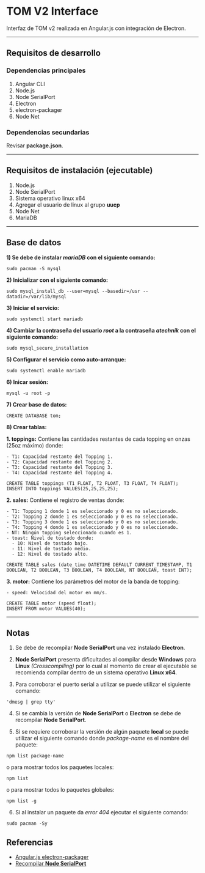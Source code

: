 # TOM V2 Interface

Interfaz de TOM v2 realizada en Angular.js con integración de Electron.

---

## Requisitos de desarrollo

### Dependencias principales

1. Angular CLI
2. Node.js
3. Node SerialPort 
4. Electron
5. electron-packager
6. Node Net

### Dependencias secundarias

Revisar **package.json**.

---

## Requisitos de instalación (ejecutable)

1. Node.js
2. Node SerialPort
3. Sistema operativo linux x64
4. Agregar el usuario de linux al grupo **uucp**
5. Node Net
6. MariaDB

---

## Base de datos

**1) Se debe de instalar *mariaDB* con el siguiente comando:**

```
sudo pacman -S mysql
```

**2) Inicializar con el siguiente comando:**

```
sudo mysql_install_db --user=mysql --basedir=/usr --datadir=/var/lib/mysql
```

**3) Iniciar el servicio:**

```
sudo systemctl start mariadb
```

**4) Cambiar la contraseña del usuario *root* a la contraseña *atechnik* con el siguiente comando:**

```
sudo mysql_secure_installation
```

**5) Configurar el servicio como auto-arranque:**

```
sudo systemctl enable mariadb
```

**6) Inicar sesión:**

```
mysql -u root -p
```

**7) Crear base de datos:**

```
CREATE DATABASE tom;
```

**8) Crear tablas:**

  **1. toppings:** Contiene las cantidades restantes de cada topping en onzas (25oz máximo) donde:
  
    - T1: Capacidad restante del Topping 1.
    - T2: Capacidad restante del Topping 2.
    - T3: Capacidad restante del Topping 3.
    - T4: Capacidad restante del Topping 4.

  ```
  CREATE TABLE toppings (T1 FLOAT, T2 FLOAT, T3 FLOAT, T4 FLOAT);
  INSERT INTO toppings VALUES(25,25,25,25);
  ```

  **2. sales:** Contiene el registro de ventas donde:

    - T1: Topping 1 donde 1 es seleccionado y 0 es no seleccionado.
    - T2: Topping 2 donde 1 es seleccionado y 0 es no seleccionado.
    - T3: Topping 3 donde 1 es seleccionado y 0 es no seleccionado.
    - T4: Topping 4 donde 1 es seleccionado y 0 es no seleccionado.
    - NT: Ningún topping seleccionado cuando es 1.
    - toast: Nivel de tostado donde:
      - 10: Nivel de tostado bajo.
      - 11: Nivel de tostado medio.
      - 12: Nivel de tostado alto.

  ```
  CREATE TABLE sales (date_time DATETIME DEFAULT CURRENT_TIMESTAMP, T1 BOOLEAN, T2 BOOLEAN, T3 BOOLEAN, T4 BOOLEAN, NT BOOLEAN, toast INT);
  ```

  **3. motor:** Contiene los parámetros del motor de la banda de topping:

    - speed: Velocidad del motor en mm/s.

  ```
  CREATE TABLE motor (speed float);
  INSERT FROM motor VALUES(40);
  ```
  
---

## Notas

1. Se debe de recompilar **Node SerialPort** una vez instalado **Electron**.

2. **Node SerialPort** presenta dificultades al compilar desde **Windows** para **Linux** *(Crosscompiling)* por lo cual al momento de crear el ejecutable se recomienda compilar dentro de un sistema operativo **Linux x64**.

3. Para corroborar el puerto serial a utilizar se puede utilizar el siguiente comando: 
```
'dmesg | grep tty'
```
4. Si se cambia la versión de **Node SerialPort** o **Electron** se debe de recompilar **Node SerialPort**.

5. Si se requiere corroborar la versión de algún paquete **local** se puede utilizar el siguiente comando donde *package-name* es el nombre del paquete:

```
npm list package-name
```

o para mostrar todos los paquetes locales:

```
npm list
```

o para mostrar todos lo paquetes globales:

```
npm list -g
```

6. Si al instalar un paquete da *error 404* ejecutar el siguiente comando:
```
sudo pacman -Sy
```

## Referencias
- [Angular.js electron-packager](https://angularfirebase.com/lessons/desktop-apps-with-electron-and-angular/)
- [Recompilar **Node SerialPort**](https://serialport.io/docs/guide-installation)
